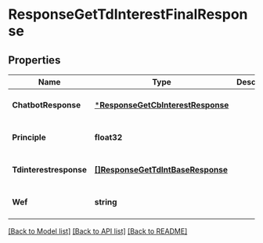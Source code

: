 # ResponseGetTdInterestFinalResponse

## Properties
Name | Type | Description | Notes
------------ | ------------- | ------------- | -------------
**ChatbotResponse** | [***ResponseGetCbInterestResponse**](response.GetCBInterestResponse.md) |  | [optional] [default to null]
**Principle** | **float32** |  | [optional] [default to null]
**Tdinterestresponse** | [**[]ResponseGetTdIntBaseResponse**](response.GetTDIntBaseResponse.md) |  | [optional] [default to null]
**Wef** | **string** |  | [optional] [default to null]

[[Back to Model list]](../README.md#documentation-for-models) [[Back to API list]](../README.md#documentation-for-api-endpoints) [[Back to README]](../README.md)


